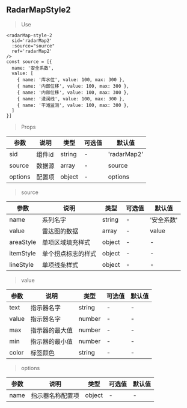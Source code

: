 ## RadarMapStyle2

> Use
```
<radarMap-style-2
  sid='radarMap2'
  :source="source"
  ref='radarMap2'
/>
const source = [{
  name: '安全系数',
  value: [
    { name: '库水位', value: 100, max: 300 },
    { name: '内部位移', value: 100, max: 300 },
    { name: '内部位移', value: 100, max: 300 },
    { name: '浸润线', value: 100, max: 300 },
    { name: '干滩监测', value: 100, max: 300 },
  ]
}]
```

> Props

参数|说明|类型|可选值|默认值
-|-|-|-|-|
sid|组件id|string|-|'radarMap2'
source|数据源|array|-|source
options|配置项|object|-|options

> source

参数|说明|类型|可选值|默认值
-|-|-|-|-|
name|系列名字|string|-|'安全系数'
value|雷达图的数据|array|-|value
areaStyle|单项区域填充样式|object|-|-
itemStyle|单个拐点标志的样式|object|-|-
lineStyle|单项线条样式|object|-|-

> value

参数|说明|类型|可选值|默认值
-|-|-|-|-|
text|指示器名字|string|-|-
value|指示器名字|number|-|-
max|指示器的最大值|number|-|-
min|指示器的最小值|number|-|-
color|标签颜色|string|-|-

> options

参数|说明|类型|可选值|默认值
-|-|-|-|-|
name|指示器名称配置项|object|-|-
